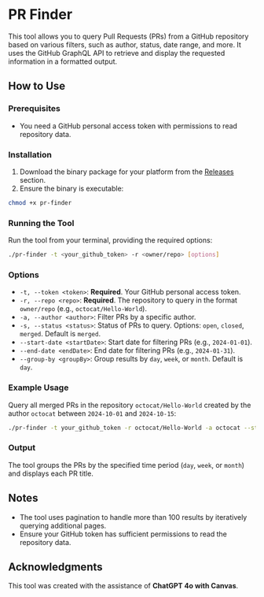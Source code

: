 # PR Finder

This tool allows you to query Pull Requests (PRs) from a GitHub repository based on various filters, such as author, status, date range, and more. It uses the GitHub GraphQL API to retrieve and display the requested information in a formatted output.

## How to Use

### Prerequisites

- You need a GitHub personal access token with permissions to read repository data.

### Installation

1. Download the binary package for your platform from the [Releases](https://github.com/zhangyu1818/pr-finder/releases) section.
2. Ensure the binary is executable:

```bash
chmod +x pr-finder
```

### Running the Tool

Run the tool from your terminal, providing the required options:

```bash
./pr-finder -t <your_github_token> -r <owner/repo> [options]
```

### Options

- `-t, --token <token>`: **Required**. Your GitHub personal access token.
- `-r, --repo <repo>`: **Required**. The repository to query in the format `owner/repo` (e.g., `octocat/Hello-World`).
- `-a, --author <author>`: Filter PRs by a specific author.
- `-s, --status <status>`: Status of PRs to query. Options: `open`, `closed`, `merged`. Default is `merged`.
- `--start-date <startDate>`: Start date for filtering PRs (e.g., `2024-01-01`).
- `--end-date <endDate>`: End date for filtering PRs (e.g., `2024-01-31`).
- `--group-by <groupBy>`: Group results by `day`, `week`, or `month`. Default is `day`.

### Example Usage

Query all merged PRs in the repository `octocat/Hello-World` created by the author `octocat` between `2024-10-01` and `2024-10-15`:

```bash
./pr-finder -t your_github_token -r octocat/Hello-World -a octocat --start-date 2024-10-01 --end-date 2024-10-15 -s merged
```

### Output

The tool groups the PRs by the specified time period (`day`, `week`, or `month`) and displays each PR title.

## Notes

- The tool uses pagination to handle more than 100 results by iteratively querying additional pages.
- Ensure your GitHub token has sufficient permissions to read the repository data.

## Acknowledgments

This tool was created with the assistance of **ChatGPT 4o with Canvas**.
